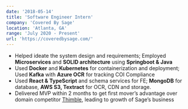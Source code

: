 ```yaml
---
date: '2018-05-14'
title: 'Software Engineer Intern'
company: 'Covered By Sage'
location: 'Atlanta, GA'
range: 'July 2020 - Present'
url: 'https://coveredbysage.com/'
---
```


- Helped ideate the system design and requirements; Employed **Microservices** and **SOLID architecture** using **Springboot & Java**
- Used **Docker** and **Kubernetes** for containerization and deployment; Used **Kafka** with **Azure OCR** for tracking COI Compliance
- Used **React & TypeScript** and schema services for FE; **MongoDB** for database, **AWS S3, Textract** for OCR, CDN and storage.
- Delivered MVP within 2 months to get first mover’s advantage over domain competitor [Thimble](https://www.thimble.com/), leading to growth of Sage’s business
